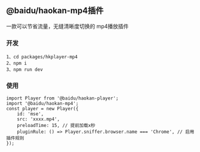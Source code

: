 ## @baidu/haokan-mp4插件
一款可以节省流量，无缝清晰度切换的 mp4播放插件
### 开发
```
1、cd packages/hkplayer-mp4
2、npm i
3、npm run dev
```
### 使用
```
import Player from '@baidu/haokan-player';
import '@baidu/haokan-mp4';
const player = new Player({
    id: 'mse',
    src: 'xxxx.mp4',
    preloadTime: 15, // 提前加载x秒
    pluginRule: () => Player.sniffer.browser.name === 'Chrome', // 启用插件规则
});
```